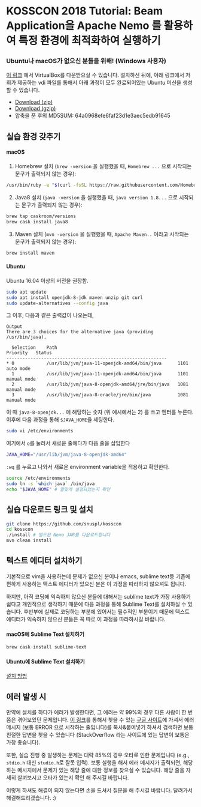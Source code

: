 # KOSSCON 2018 Tutorial: Beam Application을 Apache Nemo 를 활용하여 특정 환경에 최적화하여 실행하기

### Ubuntu나 macOS가 없으신 분들을 위해! (Windows 사용자)

[이 링크](https://download.virtualbox.org/virtualbox/5.2.22/VirtualBox-5.2.22-126460-Win.exe) 에서 VirtualBox를 다운받으실 수 있습니다. 설치하신 뒤에, 아래 링크에서 저희가 제공하는 vdi 파일를 통해서 아래 과정이 모두 완료되어있는 Ubuntu 머신을 생성할 수 있습니다.

* [Download (zip)](https://snuspl.snu.ac.kr:50443/static/KossconNemo.zip)
* [Download (gzip)](https://snuspl.snu.ac.kr:50443/static/KossconNemo.vdi.gz)
* 압축을 푼 후의 MD5SUM: 64a0968efe6faf23d1e3aec5edb91645

## 실습 환경 갖추기

#### macOS

1. Homebrew 설치 (`brew -version` 을 실행했을 때, `Homebrew ...` 으로 시작되는 문구가 출력되지 않는 경우):
```bash
/usr/bin/ruby -e "$(curl -fsSL https://raw.githubusercontent.com/Homebrew/install/master/install)"
```

2. Java8 설치 (`java -version` 을 실행했을 때, `java version 1.8...` 으로 시작되는 문구가 출력되지 않는 경우):
```bash
brew tap caskroom/versions
brew cask install java8
```

3. Maven 설치 (`mvn -version` 을 실행했을 때, `Apache Maven..` 이라고 시작되는 문구가 출력되지 않는 경우):
```bash
brew install maven
```


#### Ubuntu

Ubuntu 16.04 이상의 버전을 권장함.

```bash
sudo apt update
sudo apt install openjdk-8-jdk maven unzip git curl
sudo update-alternatives --config java
```

그 이후, 다음과 같은 출력값이 나오는데,

```
Output
There are 3 choices for the alternative java (providing /usr/bin/java).

  Selection    Path                                            Priority   Status
------------------------------------------------------------
* 0            /usr/lib/jvm/java-11-openjdk-amd64/bin/java      1101      auto mode
  1            /usr/lib/jvm/java-11-openjdk-amd64/bin/java      1101      manual mode
  2            /usr/lib/jvm/java-8-openjdk-amd64/jre/bin/java   1081      manual mode
  3            /usr/lib/jvm/java-8-oracle/jre/bin/java          1081      manual mode
```

이 때 `java-8-openjdk...` 에 해당하는 숫자 (위 예시에서는 2) 를 쓰고 엔터를 누른다.
이후에 다음 과정을 통해 `$JAVA_HOME`을 세팅한다.

```bash
sudo vi /etc/environments
```

여기에서 `o`를 눌러서 새로운 줄에다가 다음 줄을 삽입한다

```sh
JAVA_HOME="/usr/lib/jvm/java-8-openjdk-amd64"
```

`:wq` 를 누르고 나와서 새로운 environment variable을 적용하고 확인한다.

```bash
source /etc/environments
sudo ln -s `which java` /bin/java
echo "$JAVA_HOME" # 알맞게 설정되었는지 확인
```

## 실습 다운로드 링크 및 설치

```bash
git clone https://github.com/snuspl/kosscon
cd kosscon
./install # 빌드된 Nemo JAR를 다운로드합니다
mvn clean install
```

## 텍스트 에디터 설치하기

기본적으로 vim을 사용하는데 문제가 없으신 분이나 emacs, sublime text등 기존에 편하게 사용하는 텍스트 에디터가 있으신 분은 이 과정을 따라하지 않으셔도 됩니다.

하지만, 아직 코딩에 익숙하지 않으신 분들에 대해서는 sublime text가 가장 사용하기 쉽다고 개인적으로 생각하기 때문에 다음 과정을 통해 Sublime Text를 설치하실 수 있습니다. 후반부에 실제로 코딩하는 부분에 있어서는 필수적인 부분이기 때문에 텍스트 에디터가 익숙하지 않으신 분들은 꼭 따로 이 과정을 따라하시길 바랍니다.

#### macOS에 Sublime Text 설치하기

```bash
brew cask install sublime-text
```

#### Ubuntu에 Sublime Text 설치하기

[설치 방법](https://www.sublimetext.com/docs/3/linux_repositories.html#apt)

## 에러 발생 시

만약에 설치를 하다가 에러가 발생한다면, 그 에러는 약 99%의 경우 다른 사람이 한 번쯤은 겪어보았던 문제입니다. [이 링크](https://www.google.com)를 통해서 찾을 수 있는 [구글 사이트](https://www.google.com)에 가셔서 에러 메시지 (보통 ERROR 으로 시작하는 줄입니다)를 복사&붙여넣기 하셔서 검색하면 보통 친절한 답변을 찾을 수 있습니다 (StackOverflow 라는 사이트에 있는 답변이 보통은 가장 좋습니다).

또한, 실습 진행 중 발생하는 문제는 대략 85%의 경우 오타로 인한 문제입니다 (e.g., `stdio.h` 대신 `studio.h`로 잘못 입력). 보통 실행을 해서 에러 메시지가 출력되면, 해당하는 메시지에서 문제가 있는 해당 줄에 대한 정보를 찾으실 수 있습니다. 해당 줄을 자세히 살펴보시고 오타가 있는지 확인 해 주시길 바랍니다.

이렇게 하셔도 해결이 되지 않는다면 손을 드셔서 질문을 해 주시길 바랍니다. 달려가서 해결해드리겠습니다. :)

